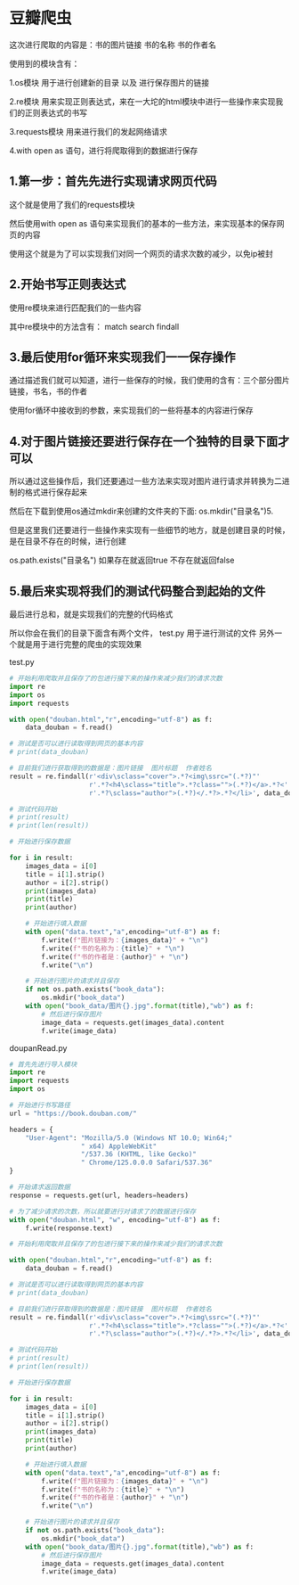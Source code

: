 # 豆瓣爬虫





这次进行爬取的内容是：书的图片链接   书的名称  书的作者名

使用到的模块含有：

1.os模块   用于进行创建新的目录 以及 进行保存图片的链接

2.re模块   用来实现正则表达式，来在一大坨的html模块中进行一些操作来实现我们的正则表达式的书写

3.requests模块  用来进行我们的发起网络请求

4.with open as 语句，进行将爬取得到的数据进行保存



## 1.第一步：首先先进行实现请求网页代码

这个就是使用了我们的requests模块

然后使用with open as 语句来实现我们的基本的一些方法，来实现基本的保存网页的内容

使用这个就是为了可以实现我们对同一个网页的请求次数的减少，以免ip被封



## 2.开始书写正则表达式

使用re模块来进行匹配我们的一些内容

其中re模块中的方法含有： match  search  findall



## 3.最后使用for循环来实现我们一一保存操作

通过描述我们就可以知道，进行一些保存的时候，我们使用的含有：三个部分图片链接，书名，书的作者

使用for循环中接收到的参数，来实现我们的一些将基本的内容进行保存



## 4.对于图片链接还要进行保存在一个独特的目录下面才可以

所以通过这些操作后，我们还要通过一些方法来实现对图片进行请求并转换为二进制的格式进行保存起来

然后在下载到使用os通过mkdir来创建的文件夹的下面:  os.mkdir("目录名")5.

但是这里我们还要进行一些操作来实现有一些细节的地方，就是创建目录的时候，是在目录不存在的时候，进行创建

os.path.exists("目录名")  如果存在就返回true 不存在就返回false



## 5.最后来实现将我们的测试代码整合到起始的文件

最后进行总和，就是实现我们的完整的代码格式

所以你会在我们的目录下面含有两个文件， test.py 用于进行测试的文件    另外一个就是用于进行完整的爬虫的实现效果



test.py

```python
# 开始利用爬取并且保存了的包进行接下来的操作来减少我们的请求次数
import re
import os
import requests

with open("douban.html","r",encoding="utf-8") as f:
    data_douban = f.read()

# 测试是否可以进行读取得到网页的基本内容
# print(data_douban)

# 目前我们进行获取得到的数据是：图片链接  图片标题  作者姓名
result = re.findall(r'<div\sclass="cover">.*?<img\ssrc="(.*?)"'
                    r'.*?<h4\sclass="title">.*?class="">(.*?)</a>.*?<'
                    r'.*?\sclass="author">(.*?)</.*?>.*?</li>', data_douban, re.S)

# 测试代码开始
# print(result)
# print(len(result))

# 开始进行保存数据

for i in result:
    images_data = i[0]
    title = i[1].strip()
    author = i[2].strip()
    print(images_data)
    print(title)
    print(author)

    # 开始进行填入数据
    with open("data.text","a",encoding="utf-8") as f:
        f.write(f"图片链接为：{images_data}" + "\n")
        f.write(f"书的名称为：{title}" + "\n")
        f.write(f"书的作者是：{author}" + "\n")
        f.write("\n")

    # 开始进行图片的请求并且保存
    if not os.path.exists("book_data"):
        os.mkdir("book_data")
    with open("book_data/图片{}.jpg".format(title),"wb") as f:
        # 然后进行保存图片
        image_data = requests.get(images_data).content
        f.write(image_data)
```



doupanRead.py

```python
# 首先先进行导入模块
import re
import requests
import os

# 开始进行书写路径
url = "https://book.douban.com/"

headers = {
    "User-Agent": "Mozilla/5.0 (Windows NT 10.0; Win64;"
                  " x64) AppleWebKit"
                  "/537.36 (KHTML, like Gecko)"
                  " Chrome/125.0.0.0 Safari/537.36"
}

# 开始请求返回数据
response = requests.get(url, headers=headers)

# 为了减少请求的次数，所以就要进行对请求了的数据进行保存
with open("douban.html", "w", encoding="utf-8") as f:
    f.write(response.text)

# 开始利用爬取并且保存了的包进行接下来的操作来减少我们的请求次数

with open("douban.html","r",encoding="utf-8") as f:
    data_douban = f.read()

# 测试是否可以进行读取得到网页的基本内容
# print(data_douban)

# 目前我们进行获取得到的数据是：图片链接  图片标题  作者姓名
result = re.findall(r'<div\sclass="cover">.*?<img\ssrc="(.*?)"'
                    r'.*?<h4\sclass="title">.*?class="">(.*?)</a>.*?<'
                    r'.*?\sclass="author">(.*?)</.*?>.*?</li>', data_douban, re.S)

# 测试代码开始
# print(result)
# print(len(result))

# 开始进行保存数据

for i in result:
    images_data = i[0]
    title = i[1].strip()
    author = i[2].strip()
    print(images_data)
    print(title)
    print(author)

    # 开始进行填入数据
    with open("data.text","a",encoding="utf-8") as f:
        f.write(f"图片链接为：{images_data}" + "\n")
        f.write(f"书的名称为：{title}" + "\n")
        f.write(f"书的作者是：{author}" + "\n")
        f.write("\n")

    # 开始进行图片的请求并且保存
    if not os.path.exists("book_data"):
        os.mkdir("book_data")
    with open("book_data/图片{}.jpg".format(title),"wb") as f:
        # 然后进行保存图片
        image_data = requests.get(images_data).content
        f.write(image_data)
```

